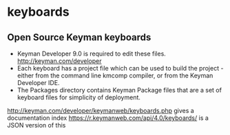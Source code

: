 keyboards
=========

Open Source Keyman keyboards
----------------------------

 * Keyman Developer 9.0 is required to edit these files. <http://keyman.com/developer>
 * Each keyboard has a project file which can be used to build the project - either from the command line kmcomp compiler,
   or from the Keyman Developer IDE.
 * The Packages directory contains Keyman Package files that are a set of keyboard files for simplicity of deployment.


<http://keyman.com/developer/keymanweb/keyboards.php> gives a documentation index
<https://r.keymanweb.com/api/4.0/keyboards/> is a JSON version of this
